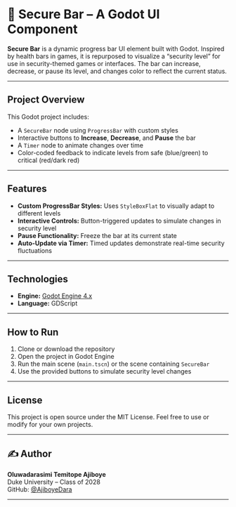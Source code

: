 # 🔐 Secure Bar – A Godot UI Component

**Secure Bar** is a dynamic progress bar UI element built with Godot. Inspired by health bars in games, it is repurposed to visualize a “security level” for use in security-themed games or interfaces. The bar can increase, decrease, or pause its level, and changes color to reflect the current status.

---

## Project Overview

This Godot project includes:

- A `SecureBar` node using `ProgressBar` with custom styles
- Interactive buttons to **Increase**, **Decrease**, and **Pause** the bar
- A `Timer` node to animate changes over time
- Color-coded feedback to indicate levels from safe (blue/green) to critical (red/dark red)

---

## Features

- **Custom ProgressBar Styles:** Uses `StyleBoxFlat` to visually adapt to different levels
- **Interactive Controls:** Button-triggered updates to simulate changes in security level
- **Pause Functionality:** Freeze the bar at its current state
- **Auto-Update via Timer:** Timed updates demonstrate real-time security fluctuations

---

## Technologies

- **Engine:** [Godot Engine 4.x](https://godotengine.org/)
- **Language:** GDScript

---

## How to Run

1. Clone or download the repository
2. Open the project in Godot Engine
3. Run the main scene (`main.tscn`) or the scene containing `SecureBar`
4. Use the provided buttons to simulate security level changes

---

## License

This project is open source under the MIT License. Feel free to use or modify for your own projects.

---

## ✍️ Author

**Oluwadarasimi Temitope Ajiboye**  
Duke University – Class of 2028  
GitHub: [@AjiboyeDara](https://github.com/AjiboyeDara)

---

